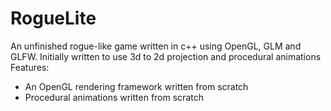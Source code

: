 # RogueLite

An unfinished rogue-like game written in c++ using OpenGL, GLM and GLFW. Initially written to use 3d to 2d projection and procedural animations
Features:
 - An OpenGL rendering framework written from scratch
 - Procedural animations written from scratch
